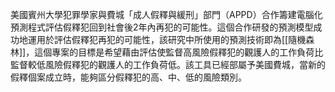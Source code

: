 美國賓州大學犯罪學家與費城「成人假釋與緩刑」部門（APPD）合作籌建電腦化預測程式評估假釋犯回到社會後2年內再犯的可能性。這個合作研發的預測模型成功地運用於評估假釋犯再犯的可能性，該研究中所使用的預測技術即為[[隨機森林]]，這個專案的目標是希望藉由評估使監督高風險假釋犯的觀護人的工作負荷比監督較低風險假釋犯的觀護人的工作負荷低。該工具已經部屬予美國費城，當新的假釋個案成立時，能夠區分假釋犯的高、中、低的風險類別。